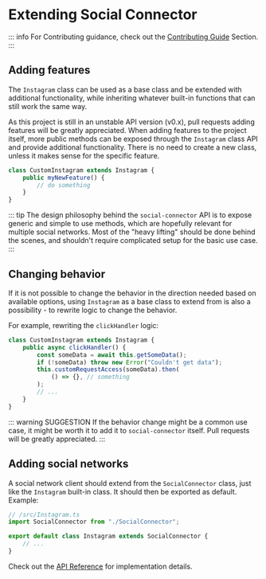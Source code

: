 # Extending Social Connector

::: info
For Contributing guidance, check out the [Contributing Guide](/CONTRIBUTING) Section.
:::

## Adding features

The `Instagram` class can be used as a base class and be extended with additional functionality, while inheriting whatever
built-in functions that can still work the same way.

As this project is still in an unstable API version (v0.x), pull requests adding features will be greatly appreciated.
When adding features to the project itself, more public methods can be exposed through the `Instagram` class API
and provide additional functionality. There is no need to create a new class, unless it makes sense for the specific
feature.

```ts
class CustomInstagram extends Instagram {
	public myNewFeature() {
		// do something
	}
}
```

::: tip
The design philosophy behind the `social-connector` API is to expose generic and simple to use methods, which are hopefully
relevant for multiple social networks. Most of the "heavy lifting" should be done behind the scenes, and shouldn't
require complicated setup for the basic use case.
:::

## Changing behavior

If it is not possible to change the behavior in the direction needed based on available options, using `Instagram` as a
base class to extend from is also a possibility - to rewrite logic to change the behavior.

For example, rewriting the `clickHandler` logic:

```ts
class CustomInstagram extends Instagram {
	public async clickHandler() {
		const someData = await this.getSomeData();
		if (!someData) throw new Error("Couldn't get data");
		this.customRequestAccess(someData).then(
			() => {}, // something
		);
		// ...
	}
}
```

::: warning SUGGESTION
If the behavior change might be a common use case, it might be worth it to add it to `social-connector` itself.
Pull requests will be greatly appreciated.
:::

## Adding social networks

A social network client should extend from the `SocialConnector` class, just like the `Instagram` built-in class.
It should then be exported as default. Example:

```ts
// /src/Instagram.ts
import SocialConnector from "./SocialConnector";

export default class Instagram extends SocialConnector {
	// ...
}
```

Check out the [API Reference](/reference/social-connector) for implementation details.
